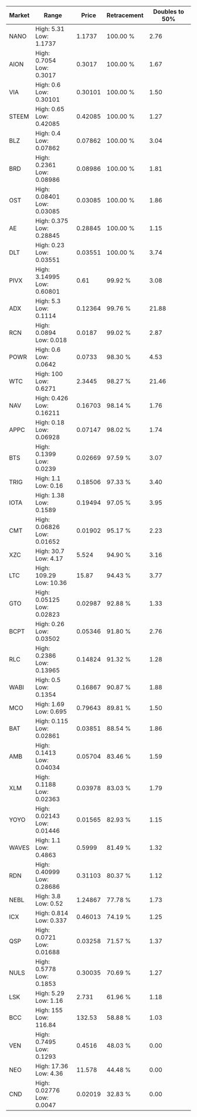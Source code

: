 | Market | Range | Price| Retracement | Doubles to 50% |
| --- | --- | --- | --- | --- |
| NANO | High: 5.31<br />Low: 1.1737 | 1.1737 | 100.00 % | 2.76 |
| AION | High: 0.7054<br />Low: 0.3017 | 0.3017 | 100.00 % | 1.67 |
| VIA | High: 0.6<br />Low: 0.30101 | 0.30101 | 100.00 % | 1.50 |
| STEEM | High: 0.65<br />Low: 0.42085 | 0.42085 | 100.00 % | 1.27 |
| BLZ | High: 0.4<br />Low: 0.07862 | 0.07862 | 100.00 % | 3.04 |
| BRD | High: 0.2361<br />Low: 0.08986 | 0.08986 | 100.00 % | 1.81 |
| OST | High: 0.08401<br />Low: 0.03085 | 0.03085 | 100.00 % | 1.86 |
| AE | High: 0.375<br />Low: 0.28845 | 0.28845 | 100.00 % | 1.15 |
| DLT | High: 0.23<br />Low: 0.03551 | 0.03551 | 100.00 % | 3.74 |
| PIVX | High: 3.14995<br />Low: 0.60801 | 0.61 | 99.92 % | 3.08 |
| ADX | High: 5.3<br />Low: 0.1114 | 0.12364 | 99.76 % | 21.88 |
| RCN | High: 0.0894<br />Low: 0.018 | 0.0187 | 99.02 % | 2.87 |
| POWR | High: 0.6<br />Low: 0.0642 | 0.0733 | 98.30 % | 4.53 |
| WTC | High: 100<br />Low: 0.6271 | 2.3445 | 98.27 % | 21.46 |
| NAV | High: 0.426<br />Low: 0.16211 | 0.16703 | 98.14 % | 1.76 |
| APPC | High: 0.18<br />Low: 0.06928 | 0.07147 | 98.02 % | 1.74 |
| BTS | High: 0.1399<br />Low: 0.0239 | 0.02669 | 97.59 % | 3.07 |
| TRIG | High: 1.1<br />Low: 0.16 | 0.18506 | 97.33 % | 3.40 |
| IOTA | High: 1.38<br />Low: 0.1589 | 0.19494 | 97.05 % | 3.95 |
| CMT | High: 0.06826<br />Low: 0.01652 | 0.01902 | 95.17 % | 2.23 |
| XZC | High: 30.7<br />Low: 4.17 | 5.524 | 94.90 % | 3.16 |
| LTC | High: 109.29<br />Low: 10.36 | 15.87 | 94.43 % | 3.77 |
| GTO | High: 0.05125<br />Low: 0.02823 | 0.02987 | 92.88 % | 1.33 |
| BCPT | High: 0.26<br />Low: 0.03502 | 0.05346 | 91.80 % | 2.76 |
| RLC | High: 0.2386<br />Low: 0.13965 | 0.14824 | 91.32 % | 1.28 |
| WABI | High: 0.5<br />Low: 0.1354 | 0.16867 | 90.87 % | 1.88 |
| MCO | High: 1.69<br />Low: 0.695 | 0.79643 | 89.81 % | 1.50 |
| BAT | High: 0.115<br />Low: 0.02861 | 0.03851 | 88.54 % | 1.86 |
| AMB | High: 0.1413<br />Low: 0.04034 | 0.05704 | 83.46 % | 1.59 |
| XLM | High: 0.1188<br />Low: 0.02363 | 0.03978 | 83.03 % | 1.79 |
| YOYO | High: 0.02143<br />Low: 0.01446 | 0.01565 | 82.93 % | 1.15 |
| WAVES | High: 1.1<br />Low: 0.4863 | 0.5999 | 81.49 % | 1.32 |
| RDN | High: 0.40999<br />Low: 0.28686 | 0.31103 | 80.37 % | 1.12 |
| NEBL | High: 3.8<br />Low: 0.52 | 1.24867 | 77.78 % | 1.73 |
| ICX | High: 0.814<br />Low: 0.337 | 0.46013 | 74.19 % | 1.25 |
| QSP | High: 0.0721<br />Low: 0.01688 | 0.03258 | 71.57 % | 1.37 |
| NULS | High: 0.5778<br />Low: 0.1853 | 0.30035 | 70.69 % | 1.27 |
| LSK | High: 5.29<br />Low: 1.16 | 2.731 | 61.96 % | 1.18 |
| BCC | High: 155<br />Low: 116.84 | 132.53 | 58.88 % | 1.03 |
| VEN | High: 0.7495<br />Low: 0.1293 | 0.4516 | 48.03 % | 0.00 |
| NEO | High: 17.36<br />Low: 4.36 | 11.578 | 44.48 % | 0.00 |
| CND | High: 0.02776<br />Low: 0.0047 | 0.02019 | 32.83 % | 0.00 |
